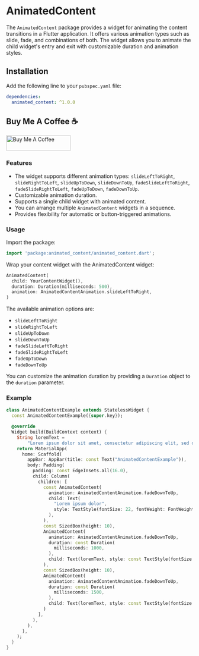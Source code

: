 # AnimatedContent

The `AnimatedContent` package provides a widget for animating the content transitions in a Flutter application. It offers various animation types such as slide, fade, and combinations of both. The widget allows you to animate the child widget's entry and exit with customizable duration and animation styles.

## Installation

Add the following line to your `pubspec.yaml` file:

```yaml
dependencies:
  animated_content: ^1.0.0
```

## Buy Me A Coffee ☕️

<a href="https://www.buymeacoffee.com/altaysakarya" target="_blank"><img src="https://cdn.buymeacoffee.com/buttons/default-orange.png" alt="Buy Me A Coffee" height="41" width="174"></a>

### Features

* The widget supports different animation types: `slideLeftToRight`, `slideRightToLeft`, `slideUpToDown`, `slideDownToUp`, `fadeSlideLeftToRight`, `fadeSlideRightToLeft`, `fadeUpToDown`, `fadeDownToUp`.
* Customizable animation duration.
* Supports a single child widget with animated content.
* You can arrange multiple `AnimatedContent` widgets in a sequence.
* Provides flexibility for automatic or button-triggered animations.

### Usage

Import the package:

```dart
import 'package:animated_content/animated_content.dart';
```

Wrap your content widget with the AnimatedContent widget:

```dart
AnimatedContent(
  child: YourContentWidget(),
  duration: Duration(milliseconds: 500),
  animation: AnimatedContentAnimation.slideLeftToRight,
)
```

The available animation options are:

* `slideLeftToRight`
* `slideRightToLeft`
* `slideUpToDown`
* `slideDownToUp`
* `fadeSlideLeftToRight`
* `fadeSlideRightToLeft`
* `fadeUpToDown`
* `fadeDownToUp`

You can customize the animation duration by providing a `Duration` object to the `duration` parameter.


### Example

```dart
class AnimatedContentExample extends StatelessWidget {
  const AnimatedContentExample({super.key});

  @override
  Widget build(BuildContext context) {
    String loremText =
        "Lorem ipsum dolor sit amet, consectetur adipiscing elit, sed do eiusmod tempor incididunt ut labore et dolore magna aliqua. Ut enim ad minim veniam, quis nostrud exercitation ullamco laboris nisi ut aliquip ex ea commodo consequat. Duis aute irure dolor in reprehenderit in voluptate velit esse cillum dolore eu fugiat nulla pariatur. Excepteur sint occaecat cupidatat non proident, sunt in culpa qui officia deserunt mollit anim id est laborum.";
    return MaterialApp(
      home: Scaffold(
        appBar: AppBar(title: const Text("AnimatedContentExample")),
        body: Padding(
          padding: const EdgeInsets.all(16.0),
          child: Column(
            children: [
              const AnimatedContent(
                animation: AnimatedContentAnimation.fadeDownToUp,
                child: Text(
                  "Lorem ipsum dolor",
                  style: TextStyle(fontSize: 22, fontWeight: FontWeight.bold),
                ),
              ),
              const SizedBox(height: 10),
              AnimatedContent(
                animation: AnimatedContentAnimation.fadeDownToUp,
                duration: const Duration(
                  milliseconds: 1000,
                ),
                child: Text(loremText, style: const TextStyle(fontSize: 16)),
              ),
              const SizedBox(height: 10),
              AnimatedContent(
                animation: AnimatedContentAnimation.fadeDownToUp,
                duration: const Duration(
                  milliseconds: 1500,
                ),
                child: Text(loremText, style: const TextStyle(fontSize: 16)),
              )
            ],
          ),
        ),
      ),
    );
  }
}

```